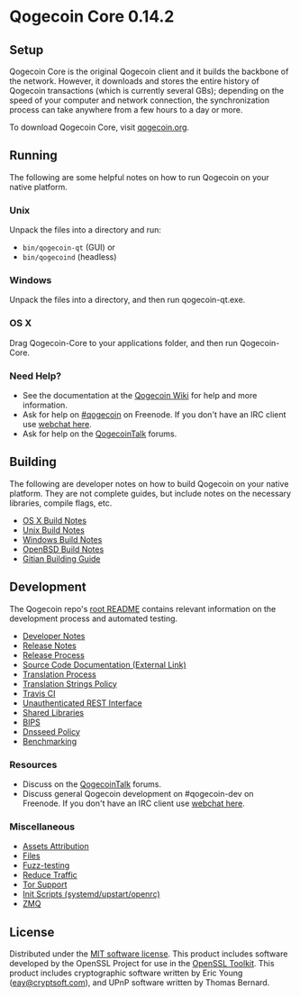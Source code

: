 Qogecoin Core 0.14.2
=====================

Setup
---------------------
Qogecoin Core is the original Qogecoin client and it builds the backbone of the network. However, it downloads and stores the entire history of Qogecoin transactions (which is currently several GBs); depending on the speed of your computer and network connection, the synchronization process can take anywhere from a few hours to a day or more.

To download Qogecoin Core, visit [qogecoin.org](https://qogecoin.org).

Running
---------------------
The following are some helpful notes on how to run Qogecoin on your native platform.

### Unix

Unpack the files into a directory and run:

- `bin/qogecoin-qt` (GUI) or
- `bin/qogecoind` (headless)

### Windows

Unpack the files into a directory, and then run qogecoin-qt.exe.

### OS X

Drag Qogecoin-Core to your applications folder, and then run Qogecoin-Core.

### Need Help?

* See the documentation at the [Qogecoin Wiki](https://qogecoin.info/)
for help and more information.
* Ask for help on [#qogecoin](http://webchat.freenode.net?channels=qogecoin) on Freenode. If you don't have an IRC client use [webchat here](http://webchat.freenode.net?channels=qogecoin).
* Ask for help on the [QogecoinTalk](https://qogecointalk.io/) forums.

Building
---------------------
The following are developer notes on how to build Qogecoin on your native platform. They are not complete guides, but include notes on the necessary libraries, compile flags, etc.

- [OS X Build Notes](build-osx.md)
- [Unix Build Notes](build-unix.md)
- [Windows Build Notes](build-windows.md)
- [OpenBSD Build Notes](build-openbsd.md)
- [Gitian Building Guide](gitian-building.md)

Development
---------------------
The Qogecoin repo's [root README](/README.md) contains relevant information on the development process and automated testing.

- [Developer Notes](developer-notes.md)
- [Release Notes](release-notes.md)
- [Release Process](release-process.md)
- [Source Code Documentation (External Link)](https://dev.visucore.com/qogecoin/doxygen/)
- [Translation Process](translation_process.md)
- [Translation Strings Policy](translation_strings_policy.md)
- [Travis CI](travis-ci.md)
- [Unauthenticated REST Interface](REST-interface.md)
- [Shared Libraries](shared-libraries.md)
- [BIPS](bips.md)
- [Dnsseed Policy](dnsseed-policy.md)
- [Benchmarking](benchmarking.md)

### Resources
* Discuss on the [QogecoinTalk](https://qogecointalk.io/) forums.
* Discuss general Qogecoin development on #qogecoin-dev on Freenode. If you don't have an IRC client use [webchat here](http://webchat.freenode.net/?channels=qogecoin-dev).

### Miscellaneous
- [Assets Attribution](assets-attribution.md)
- [Files](files.md)
- [Fuzz-testing](fuzzing.md)
- [Reduce Traffic](reduce-traffic.md)
- [Tor Support](tor.md)
- [Init Scripts (systemd/upstart/openrc)](init.md)
- [ZMQ](zmq.md)

License
---------------------
Distributed under the [MIT software license](/COPYING).
This product includes software developed by the OpenSSL Project for use in the [OpenSSL Toolkit](https://www.openssl.org/). This product includes
cryptographic software written by Eric Young ([eay@cryptsoft.com](mailto:eay@cryptsoft.com)), and UPnP software written by Thomas Bernard.
